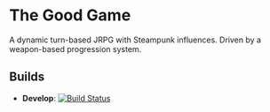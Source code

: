 # The Good Game
A dynamic turn-based JRPG with Steampunk influences. Driven by a weapon-based progression system.

## Builds
- **Develop**: [![Build Status](https://travis-ci.com/good-boys/the-good-game.svg?branch=develop)](https://travis-ci.com/good-boys/the-good-game)
